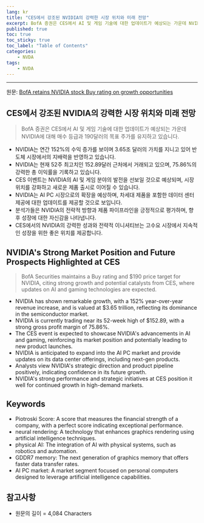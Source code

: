 ```yaml
---
lang: kr
title: "CES에서 강조된 NVIDIA의 강력한 시장 위치와 미래 전망"
excerpt: BofA 증권은 CES에서 AI 및 게임 기술에 대한 업데이트가 예상되는 가운데 NVIDIA에 대해 매수 등급과 190달러의 목표 주가를 유지하고 있습니다.
published: true
toc: true
toc_sticky: true
toc_label: "Table of Contents"
categories:
    - NVDA
tags:
    - NVDA
---
```


---

  원문: [BofA retains NVIDIA stock Buy rating on growth opportunities](https://www.investing.com/news/analyst-ratings/bofa-retains-nvidia-stock-buy-rating-on-growth-opportunities-93CH-3797920)

## CES에서 강조된 NVIDIA의 강력한 시장 위치와 미래 전망

> BofA 증권은 CES에서 AI 및 게임 기술에 대한 업데이트가 예상되는 가운데 NVIDIA에 대해 매수 등급과 190달러의 목표 주가를 유지하고 있습니다.


- NVIDIA는 연간 152%의 수익 증가를 보이며 3.65조 달러의 가치를 지니고 있어 반도체 시장에서의 지배력을 반영하고 있습니다.
- NVIDIA는 현재 52주 최고치인 152.89달러 근처에서 거래되고 있으며, 75.86%의 강력한 총 이익률을 기록하고 있습니다.
- CES 이벤트는 NVIDIA의 AI 및 게임 분야의 발전을 선보일 것으로 예상되며, 시장 위치를 강화하고 새로운 제품 출시로 이어질 수 있습니다.
- NVIDIA는 AI PC 시장으로의 확장을 예상하며, 차세대 제품을 포함한 데이터 센터 제공에 대한 업데이트를 제공할 것으로 보입니다.
- 분석가들은 NVIDIA의 전략적 방향과 제품 파이프라인을 긍정적으로 평가하며, 향후 성장에 대한 자신감을 나타냅니다.
- CES에서의 NVIDIA의 강력한 성과와 전략적 이니셔티브는 고수요 시장에서 지속적인 성장을 위한 좋은 위치를 제공합니다.

## NVIDIA's Strong Market Position and Future Prospects Highlighted at CES

> BofA Securities maintains a Buy rating and $190 price target for NVIDIA, citing strong growth and potential catalysts from CES, where updates on AI and gaming technologies are expected.


- NVIDIA has shown remarkable growth, with a 152% year-over-year revenue increase, and is valued at $3.65 trillion, reflecting its dominance in the semiconductor market.
- NVIDIA is currently trading near its 52-week high of $152.89, with a strong gross profit margin of 75.86%.
- The CES event is expected to showcase NVIDIA's advancements in AI and gaming, reinforcing its market position and potentially leading to new product launches.
- NVIDIA is anticipated to expand into the AI PC market and provide updates on its data center offerings, including next-gen products.
- Analysts view NVIDIA's strategic direction and product pipeline positively, indicating confidence in its future growth.
- NVIDIA's strong performance and strategic initiatives at CES position it well for continued growth in high-demand markets.

## Keywords

- Piotroski Score: A score that measures the financial strength of a company, with a perfect score indicating exceptional performance.
- neural rendering: A technology that enhances graphics rendering using artificial intelligence techniques.
- physical AI: The integration of AI with physical systems, such as robotics and automation.
- GDDR7 memory: The next generation of graphics memory that offers faster data transfer rates.
- AI PC market: A market segment focused on personal computers designed to leverage artificial intelligence capabilities.

## 참고사항

- 원문의 길이 = 4,084 Characters

